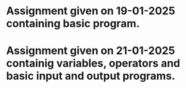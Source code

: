 # Assignment given on 19-01-2025 containing basic program.
# Assignment given on 21-01-2025 containig variables, operators and basic input and output programs.
